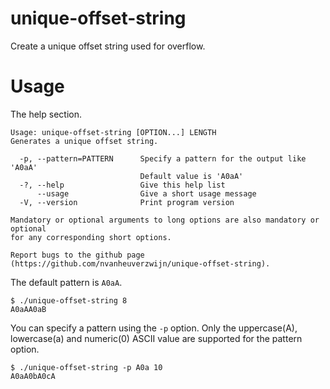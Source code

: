 # unique-offset-string
Create a unique offset string used for overflow.

# Usage

The help section.
```
Usage: unique-offset-string [OPTION...] LENGTH
Generates a unique offset string.

  -p, --pattern=PATTERN      Specify a pattern for the output like 'A0aA'
                             Default value is 'A0aA'
  -?, --help                 Give this help list
      --usage                Give a short usage message
  -V, --version              Print program version

Mandatory or optional arguments to long options are also mandatory or optional
for any corresponding short options.

Report bugs to the github page
(https://github.com/nvanheuverzwijn/unique-offset-string).
```

The default pattern is `A0aA`.
```
$ ./unique-offset-string 8
A0aAA0aB
```

You can specify a pattern using the `-p` option. Only the uppercase(A), lowercase(a) and numeric(0) ASCII value are supported for the pattern option.
```
$ ./unique-offset-string -p A0a 10
A0aA0bA0cA
```
